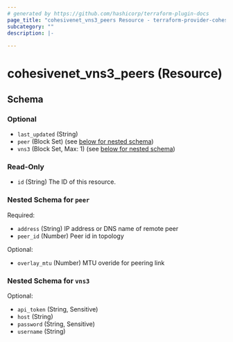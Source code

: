 ```yaml
---
# generated by https://github.com/hashicorp/terraform-plugin-docs
page_title: "cohesivenet_vns3_peers Resource - terraform-provider-cohesivenet"
subcategory: ""
description: |-
  
---
```


# cohesivenet_vns3_peers (Resource)





<!-- schema generated by tfplugindocs -->
## Schema

### Optional

- `last_updated` (String)
- `peer` (Block Set) (see [below for nested schema](#nestedblock--peer))
- `vns3` (Block Set, Max: 1) (see [below for nested schema](#nestedblock--vns3))

### Read-Only

- `id` (String) The ID of this resource.

<a id="nestedblock--peer"></a>
### Nested Schema for `peer`

Required:

- `address` (String) IP address or DNS name of remote peer
- `peer_id` (Number) Peer id in topology

Optional:

- `overlay_mtu` (Number) MTU overide for peering link


<a id="nestedblock--vns3"></a>
### Nested Schema for `vns3`

Optional:

- `api_token` (String, Sensitive)
- `host` (String)
- `password` (String, Sensitive)
- `username` (String)


